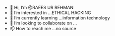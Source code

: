 - 👋 Hi, I’m @RAEES UR REHMAN
- 👀 I’m interested in ...ETHICAL HACKING
- 🌱 I’m currently learning ...information technology
- 💞️ I’m looking to collaborate on ...
- 📫 How to reach me ...no source

<!---
raees/raees is a ✨ special ✨ repository because its `README.md` (this file) appears on your GitHub profile.
You can click the Preview link to take a look at your changes.
--->
